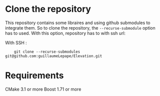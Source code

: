 # Clone the repository

This repository contains some libraires and using github submodules to integrate them. So to clone the repository, the `--recurse-submodule` option has to used. With this option, repository has to with ssh url: 

With SSH :
```
    git clone --recurse-submodules git@github.com:guillaumeLepape/Elevation.git
```

# Requirements

CMake 3.1 or more
Boost 1.71 or more